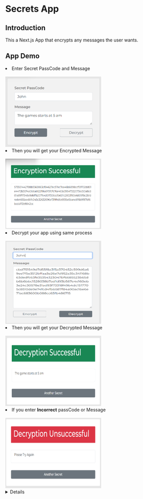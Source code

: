 <h1>Secrets App</h1>

<div>
    <h2>Introduction</h2>
    <p>This a Next.js App that encrypts any messages the user wants.</p>
</div>

<div>
    <h2>App Demo</h2>
    <li>Enter Secret PassCode and Message</li>
    <br/>
    <img src="./demo-image/enc.png" style="width:300px;height:220px;"/>
    <br/>
    <li>Then you will get your Encrypted Message</li>
    <br/>
    <img src="./demo-image/success-enc.png" style="width:300px;height:220px;"/>
    <br/>
    <li>Decrypt your app using same process</li>
    <br/>
    <img src="./demo-image/dec.png" style="width:300px;height:260px;"/>
    <br/>
    <li>Then you will get your Decrypted Message</li>
    <br/>
    <img src="./demo-image/dec-success.png" style="width:300px;height:220px;"/>
    <br/>
    <li>If you enter <strong>Incorrect</strong> passCode or Message </li>
    <br/>
    <img src="./demo-image/dec-fail.png" style="width:300px;height:220px;"/>

</div>

<details>
This is a [Next.js](https://nextjs.org/) project bootstrapped with [`create-next-app`](https://github.com/vercel/next.js/tree/canary/packages/create-next-app).

## Getting Started

First, run the development server:

```bash
npm run dev
# or
yarn dev
```

Open [http://localhost:3000](http://localhost:3000) with your browser to see the result.

You can start editing the page by modifying `pages/index.js`. The page auto-updates as you edit the file.

[API routes](https://nextjs.org/docs/api-routes/introduction) can be accessed on [http://localhost:3000/api/hello](http://localhost:3000/api/hello). This endpoint can be edited in `pages/api/hello.js`.

The `pages/api` directory is mapped to `/api/*`. Files in this directory are treated as [API routes](https://nextjs.org/docs/api-routes/introduction) instead of React pages.

## Learn More

To learn more about Next.js, take a look at the following resources:

- [Next.js Documentation](https://nextjs.org/docs) - learn about Next.js features and API.
- [Learn Next.js](https://nextjs.org/learn) - an interactive Next.js tutorial.

You can check out [the Next.js GitHub repository](https://github.com/vercel/next.js/) - your feedback and contributions are welcome!

## Deploy on Vercel

The easiest way to deploy your Next.js app is to use the [Vercel Platform](https://vercel.com/new?utm_medium=default-template&filter=next.js&utm_source=create-next-app&utm_campaign=create-next-app-readme) from the creators of Next.js.

Check out our [Next.js deployment documentation](https://nextjs.org/docs/deployment) for more details.

</details>
